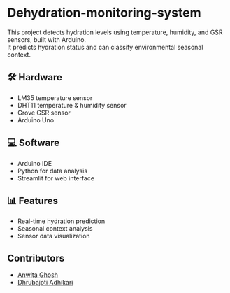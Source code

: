 # Dehydration-monitoring-system

This project detects hydration levels using temperature, humidity, and GSR sensors, built with Arduino.  
It predicts hydration status and can classify environmental seasonal context.

## 🛠 Hardware
- LM35 temperature sensor
- DHT11 temperature & humidity sensor
- Grove GSR sensor
- Arduino Uno 

## 💻 Software
- Arduino IDE
- Python for data analysis
- Streamlit for web interface

## 📊 Features
- Real-time hydration prediction
- Seasonal context analysis
- Sensor data visualization

## Contributors
- [Anwita Ghosh](https://github.com/Anwita14)
- [Dhrubajoti Adhikari](https://github.com/Dhruba700)

